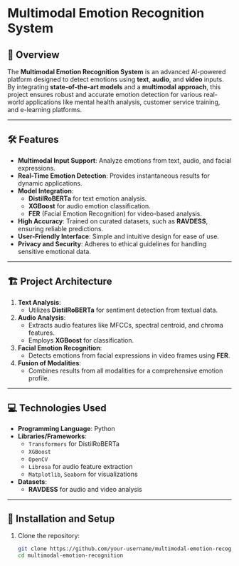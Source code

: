 # Multimodal Emotion Recognition System

## 📜 **Overview**

The **Multimodal Emotion Recognition System** is an advanced AI-powered platform designed to detect emotions using **text**, **audio**, and **video** inputs. By integrating **state-of-the-art models** and a **multimodal approach**, this project ensures robust and accurate emotion detection for various real-world applications like mental health analysis, customer service training, and e-learning platforms.

---

## 🛠️ **Features**
- **Multimodal Input Support**: Analyze emotions from text, audio, and facial expressions.
- **Real-Time Emotion Detection**: Provides instantaneous results for dynamic applications.
- **Model Integration**:
  - **DistilRoBERTa** for text emotion analysis.
  - **XGBoost** for audio emotion classification.
  - **FER** (Facial Emotion Recognition) for video-based analysis.
- **High Accuracy**: Trained on curated datasets, such as **RAVDESS**, ensuring reliable predictions.
- **User-Friendly Interface**: Simple and intuitive design for ease of use.
- **Privacy and Security**: Adheres to ethical guidelines for handling sensitive emotional data.

---

## 🏗️ **Project Architecture**
1. **Text Analysis**:
   - Utilizes **DistilRoBERTa** for sentiment detection from textual data.
2. **Audio Analysis**:
   - Extracts audio features like MFCCs, spectral centroid, and chroma features.
   - Employs **XGBoost** for classification.
3. **Facial Emotion Recognition**:
   - Detects emotions from facial expressions in video frames using **FER**.
4. **Fusion of Modalities**:
   - Combines results from all modalities for a comprehensive emotion profile.

---

## 💻 **Technologies Used**
- **Programming Language**: Python
- **Libraries/Frameworks**:
  - `Transformers` for DistilRoBERTa
  - `XGBoost`
  - `OpenCV`
  - `Librosa` for audio feature extraction
  - `Matplotlib`, `Seaborn` for visualizations
- **Datasets**: 
  - **RAVDESS** for audio and video analysis

---

## 🚀 **Installation and Setup**
1. Clone the repository:
   ```bash
   git clone https://github.com/your-username/multimodal-emotion-recognition.git
   cd multimodal-emotion-recognition
